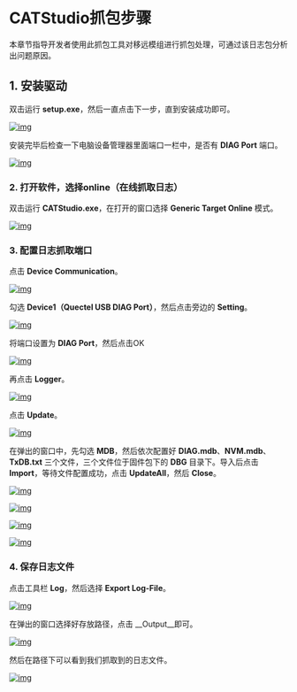 # CATStudio抓包步骤

本章节指导开发者使用此抓包工具对移远模组进行抓包处理，可通过该日志包分析出问题原因。

## 1. 安装驱动
双击运行 __setup.exe__，然后一直点击下一步，直到安装成功即可。

<a data-fancybox title="img" href="/zh/deviceDevelop/KnowledgeBase/step1.png">![img](/zh/deviceDevelop/KnowledgeBase/step1.png)</a>

安装完毕后检查一下电脑设备管理器里面端口一栏中，是否有 __DIAG Port__ 端口。

<a data-fancybox title="img" href="/zh/deviceDevelop/KnowledgeBase/step2.png">![img](/zh/deviceDevelop/KnowledgeBase/step2.png)</a>



### 2. 打开软件，选择online（在线抓取日志）
双击运行 __CATStudio.exe__，在打开的窗口选择 __Generic Target Online__ 模式。

<a data-fancybox title="img" href="/zh/deviceDevelop/KnowledgeBase/step3.png">![img](/zh/deviceDevelop/KnowledgeBase/step3.png)</a>
 
### 3. 配置日志抓取端口
点击 __Device Communication__。

<a data-fancybox title="img" href="/zh/deviceDevelop/KnowledgeBase/step4.png">![img](/zh/deviceDevelop/KnowledgeBase/step4.png)</a>

勾选 __Device1（Quectel USB DIAG Port）__，然后点击旁边的 __Setting__。

<a data-fancybox title="img" href="/zh/deviceDevelop/KnowledgeBase/step5.png">![img](/zh/deviceDevelop/KnowledgeBase/step5.png)</a>

将端口设置为 __DIAG Port__，然后点击OK

<a data-fancybox title="img" href="/zh/deviceDevelop/KnowledgeBase/step6.png">![img](/zh/deviceDevelop/KnowledgeBase/step6.png)</a>

再点击 __Logger__。

<a data-fancybox title="img" href="/zh/deviceDevelop/KnowledgeBase/step7.png">![img](/zh/deviceDevelop/KnowledgeBase/step7.png)</a>

点击 __Update__。

<a data-fancybox title="img" href="/zh/deviceDevelop/KnowledgeBase/step8.png">![img](/zh/deviceDevelop/KnowledgeBase/step8.png)</a>

在弹出的窗口中，先勾选 __MDB__，然后依次配置好 __DIAG.mdb__、__NVM.mdb__、 __TxDB.txt__ 三个文件，三个文件位于固件包下的 __DBG__ 目录下。导入后点击 __Import__，等待文件配置成功，点击 __UpdateAll__，然后 __Close__。

<a data-fancybox title="img" href="/zh/deviceDevelop/KnowledgeBase/step9.png">![img](/zh/deviceDevelop/KnowledgeBase/step9.png)</a>

<a data-fancybox title="img" href="/zh/deviceDevelop/KnowledgeBase/step10.png">![img](/zh/deviceDevelop/KnowledgeBase/step10.png)</a>

<a data-fancybox title="img" href="/zh/deviceDevelop/KnowledgeBase/step11.png">![img](/zh/deviceDevelop/KnowledgeBase/step11.png)</a>

<a data-fancybox title="img" href="/zh/deviceDevelop/KnowledgeBase/step12.png">![img](/zh/deviceDevelop/KnowledgeBase/step12.png)</a>

### 4. 保存日志文件
点击工具栏 __Log__，然后选择 __Export Log-File__。

<a data-fancybox title="img" href="/zh/deviceDevelop/KnowledgeBase/step13.png">![img](/zh/deviceDevelop/KnowledgeBase/step13.png)</a>

在弹出的窗口选择好存放路径，点击 __Output__即可。

<a data-fancybox title="img" href="/zh/deviceDevelop/KnowledgeBase/step14.png">![img](/zh/deviceDevelop/KnowledgeBase/step14.png)</a>

然后在路径下可以看到我们抓取到的日志文件。

<a data-fancybox title="img" href="/zh/deviceDevelop/KnowledgeBase/step15.png">![img](/zh/deviceDevelop/KnowledgeBase/step15.png)</a>

